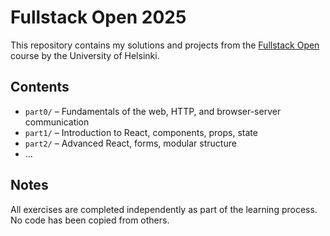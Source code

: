 # Fullstack Open 2025

This repository contains my solutions and projects from the [Fullstack Open](https://fullstackopen.com/) course by the University of Helsinki.

## Contents

- `part0/` – Fundamentals of the web, HTTP, and browser-server communication
- `part1/` – Introduction to React, components, props, state
- `part2/` – Advanced React, forms, modular structure
- ...
  
## Notes

All exercises are completed independently as part of the learning process. No code has been copied from others.
